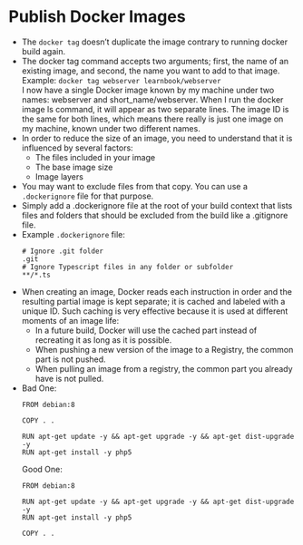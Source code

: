 # Publish Docker Images

- The ```docker tag``` doesn’t duplicate the image contrary to running docker build again.
- The docker tag command accepts two arguments; first, the name of an existing image, and second, the name you want to add to that image. Example: ```docker tag webserver learnbook/webserver``` <br>
  I now have a single Docker image known by my machine under two names: webserver and short_name/webserver. When I run the docker image ls command, it will appear as two separate lines.
  The image ID is the same for both lines, which means there really is just one image on my machine, known under two different names.
- In order to reduce the size of an image, you need to understand that it is influenced by several factors:
    - The files included in your image
    - The base image size
    - Image layers
- You may want to exclude files from that copy. You can use a ```.dockerignore``` file for that purpose.
- Simply add a .dockerignore file at the root of your build context that lists files and folders that should be excluded from the build like a .gitignore file.
- Example ```.dockerignore``` file:
  ```
  # Ignore .git folder
  .git
  # Ignore Typescript files in any folder or subfolder
  **/*.ts
  ```
- When creating an image, Docker reads each instruction in order and the resulting partial image is kept separate; it is cached and labeled with a unique ID. 
  Such caching is very effective because it is used at different moments of an image life:
  - In a future build, Docker will use the cached part instead of recreating it as long as it is possible.
  - When pushing a new version of the image to a Registry, the common part is not pushed.
  - When pulling an image from a registry, the common part you already have is not pulled.
- Bad One:
  ```
  FROM debian:8

  COPY . .

  RUN apt-get update -y && apt-get upgrade -y && apt-get dist-upgrade -y
  RUN apt-get install -y php5
  ```
  Good One:
  ```
  FROM debian:8

  RUN apt-get update -y && apt-get upgrade -y && apt-get dist-upgrade -y
  RUN apt-get install -y php5

  COPY . .
  ```